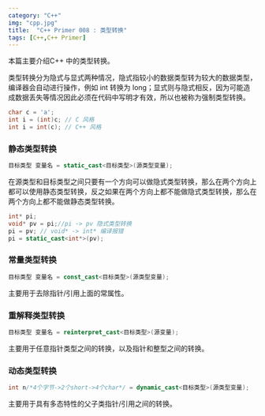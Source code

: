 ```yaml
---
category: "C++"
img: "cpp.jpg"
title:  "C++ Primer 008 : 类型转换"
tags: [C++,C++ Primer]
---
```

本篇主要介绍C++ 中的类型转换。

类型转换分为隐式与显式两种情况，隐式指较小的数据类型转为较大的数据类型，编译器会自动进行操作，例如 int 转换为 long；显式则与隐式相反，因为可能造成数据丢失等情况因此必须在代码中写明才有效，所以也被称为强制类型转换。

```cpp
char c = 'a';
int i = (int)c; // C 风格
int i = int(c); // C++ 风格
```


### 静态类型转换

```cpp
目标类型 变量名 = static_cast<目标类型>(源类型变量);
```

在源类型和目标类型之间只要有一个方向可以做隐式类型转换，那么在两个方向上都可以使用静态类型转换，反之如果在两个方向上都不能做隐式类型转换，那么在两个方向上都不能做静态类型转换。

```cpp
int* pi;
void* pv = pi;//pi -> pv 隐式类型转换
pi = pv; // void* -> int* 编译报错
pi = static_cast<int*>(pv);
```


### 常量类型转换

```cpp
目标类型 变量名 = const_cast<目标类型>(源类型变量);
```


主要用于去除指针/引用上面的常属性。

### 重解释类型转换

```cpp
目标类型 变量名 = reinterpret_cast<目标类型>(源变量);
```

主要用于任意指针类型之间的转换，以及指针和整型之间的转换。

### 动态类型转换

```cpp
int n/*4个字节->2个short->4个char*/ = dynamic_cast<目标类型>(源类型变量);
```

主要用于具有多态特性的父子类指针/引用之间的转换。





